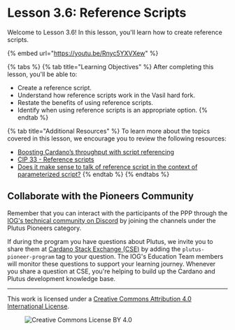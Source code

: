 # Lesson 3.6: Reference Scripts

Welcome to Lesson 3.6! In this lesson, you'll learn how to create reference scripts.

{% embed url="https://youtu.be/Rnyc5YXVXew" %}

{% tabs %}
{% tab title="Learning Objectives" %}
After completing this lesson, you'll be able to:

* Create a reference script.
* Understand how reference scripts work in the Vasil hard fork.
* Restate the benefits of using reference scripts.
* Identify when using reference scripts is an appropriate option.
{% endtab %}

{% tab title="Additional Resources" %}
To learn more about the topics covered in this lesson, we encourage you to review the following resources:

* [Boosting Cardano’s throughput with script referencing](https://iohk.io/en/blog/posts/2022/04/13/boosting-cardano-s-throughput-with-script-referencing/)
* [CIP 33 - Reference scripts](https://cips.cardano.org/cips/cip33/)
* [Does it make sense to talk of reference script in the context of parameterized script?](https://cardano.stackexchange.com/questions/9318/does-it-make-sense-to-talk-of-reference-script-in-the-context-of-parameterized-s)
{% endtab %}
{% endtabs %}

## Collaborate with the Pioneers Community

Remember that you can interact with the participants of the PPP through the [IOG's technical community on Discord](https://discord.gg/inputoutput) by joining the channels under the Plutus Pioneers category.

If during the program you have questions about Plutus, we invite you to share them at [Cardano Stack Exchange (CSE)](https://cardano.stackexchange.com/) by adding the `plutus-pioneer-program` tag to your question. The IOG's Education Team members will monitor these questions to support your learning journey. Whenever you share a question at CSE, you're helping to build up the Cardano and Plutus development knowledge base.

---

This work is licensed under a [Creative Commons Attribution 4.0 International License](http://creativecommons.org/licenses/by/4.0/).

<figure><img src="https://i.creativecommons.org/l/by/4.0/88x31.png" alt="Creative Commons License BY 4.0"></figure>
